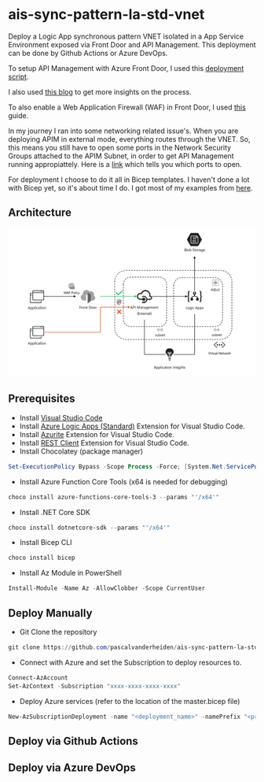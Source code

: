 # ais-sync-pattern-la-std-vnet

Deploy a Logic App synchronous pattern VNET isolated in a App Service Environment exposed via Front Door and API Management. This deployment can be done by Github Actions or Azure DevOps.

To setup API Management with Azure Front Door, I used this [deployment script](https://github.com/Azure/azure-quickstart-templates/tree/master/quickstarts/microsoft.network/front-door-api-management).

I also used [this blog](https://techcommunity.microsoft.com/t5/azure-paas-blog/integrate-azure-front-door-with-azure-api-management/ba-p/2654925) to get more insights on the process.

To also enable a Web Application Firewall (WAF) in Front Door, I used [this](https://docs.microsoft.com/en-us/azure/web-application-firewall/afds/waf-front-door-create-portal) guide.

In my journey I ran into some networking related issue's. When you are deploying APIM in external mode, everything routes through the VNET. So, this means you still have to open some ports in the Network Security Groups attached to the APIM Subnet, in order to get API Management running appropiattely. Here is a [link](https://docs.microsoft.com/en-us/azure/api-management/api-management-using-with-vnet?tabs=stv2#control-plane-ip-addresses) which tells you which ports to open.

For deployment I choose to do it all in Bicep templates. I haven't done a lot with Bicep yet, so it's about time I do. I got most of my examples from [here](https://github.com/Azure/bicep/tree/main/docs/examples). 

## Architecture

![ais-dapr-apim](docs/images/arch.png)

## Prerequisites

* Install [Visual Studio Code](https://code.visualstudio.com/download)
* Install [Azure Logic Apps (Standard)](https://marketplace.visualstudio.com/items?itemName=ms-azuretools.vscode-azurelogicapps) Extension for Visual Studio Code.
* Install [Azurite](https://marketplace.visualstudio.com/items?itemName=Azurite.azurite) Extension for Visual Studio Code.
* Install [REST Client](https://marketplace.visualstudio.com/items?itemName=humao.rest-client) Extension for Visual Studio Code.
* Install Chocolatey (package manager)

```ps1
Set-ExecutionPolicy Bypass -Scope Process -Force; [System.Net.ServicePointManager]::SecurityProtocol = [System.Net.ServicePointManager]::SecurityProtocol -bor 3072; iex ((New-Object System.Net.WebClient).DownloadString('https://community.chocolatey.org/install.ps1'))
```

* Install Azure Function Core Tools (x64 is needed for debugging)

```ps1
choco install azure-functions-core-tools-3 --params "'/x64'"
```

* Install .NET Core SDK

```ps1
choco install dotnetcore-sdk --params "'/x64'"
```

* Install Bicep CLI

```ps1
choco install bicep
```

* Install Az Module in PowerShell

```ps1
Install-Module -Name Az -AllowClobber -Scope CurrentUser
```

## Deploy Manually

* Git Clone the repository

```ps1
git clone https://github.com/pascalvanderheiden/ais-sync-pattern-la-std-vnet.git
```

* Connect with Azure and set the Subscription to deploy resources to.

```ps1
Connect-AzAccount
Set-AzContext -Subscription "xxxx-xxxx-xxxx-xxxx"
```

* Deploy Azure services (refer to the location of the master.bicep file)

```ps1
New-AzSubscriptionDeployment -name "<deployment_name>" -namePrefix "<project_prefix>" -Location "West Europe" -TemplateFile "<path-to-bicep>" -AsJob
```

## Deploy via Github Actions

## Deploy via Azure DevOps
